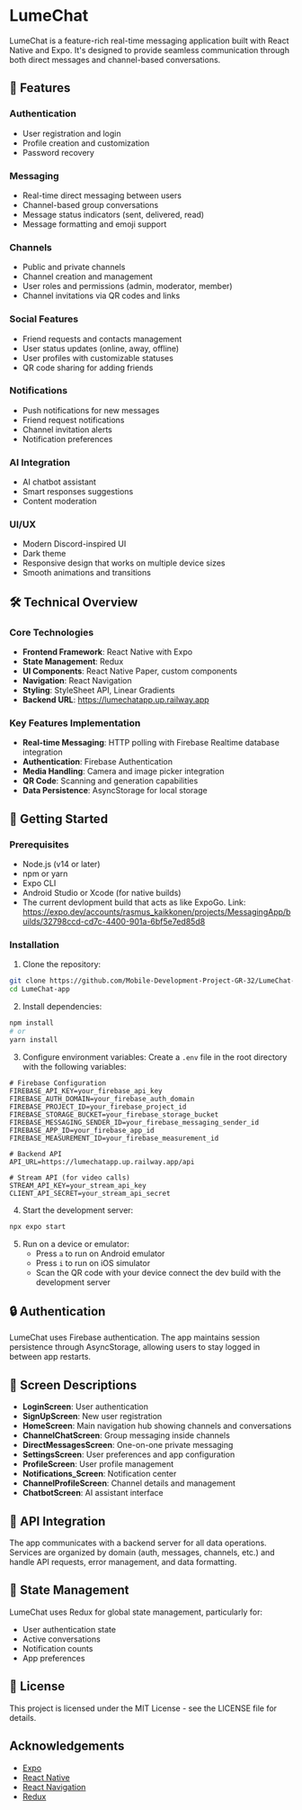 # LumeChat

LumeChat is a feature-rich real-time messaging application built with React Native and Expo. It's designed to provide seamless communication through both direct messages and channel-based conversations.

## 📱 Features

### Authentication
- User registration and login
- Profile creation and customization
- Password recovery

### Messaging
- Real-time direct messaging between users
- Channel-based group conversations
- Message status indicators (sent, delivered, read)
- Message formatting and emoji support

### Channels
- Public and private channels
- Channel creation and management
- User roles and permissions (admin, moderator, member)
- Channel invitations via QR codes and links

### Social Features
- Friend requests and contacts management
- User status updates (online, away, offline)
- User profiles with customizable statuses
- QR code sharing for adding friends

### Notifications
- Push notifications for new messages
- Friend request notifications
- Channel invitation alerts
- Notification preferences

### AI Integration
- AI chatbot assistant
- Smart responses suggestions
- Content moderation

### UI/UX
- Modern Discord-inspired UI
- Dark theme
- Responsive design that works on multiple device sizes
- Smooth animations and transitions

## 🛠️ Technical Overview

### Core Technologies
- **Frontend Framework**: React Native with Expo
- **State Management**: Redux
- **UI Components**: React Native Paper, custom components
- **Navigation**: React Navigation
- **Styling**: StyleSheet API, Linear Gradients
- **Backend URL**: https://lumechatapp.up.railway.app

### Key Features Implementation
- **Real-time Messaging**: HTTP polling with Firebase Realtime database integration
- **Authentication**: Firebase Authentication
- **Media Handling**: Camera and image picker integration
- **QR Code**: Scanning and generation capabilities
- **Data Persistence**: AsyncStorage for local storage

## 🚀 Getting Started

### Prerequisites
- Node.js (v14 or later)
- npm or yarn
- Expo CLI
- Android Studio or Xcode (for native builds)
- The current devlopment build that acts as like ExpoGo. Link: https://expo.dev/accounts/rasmus_kaikkonen/projects/MessagingApp/builds/32798ccd-cd7c-4400-901a-6bf5e7ed85d8

### Installation

1. Clone the repository:
```bash
git clone https://github.com/Mobile-Development-Project-GR-32/LumeChat-app.git
cd LumeChat-app
```

2. Install dependencies:
```bash
npm install
# or
yarn install
```

3. Configure environment variables:
Create a `.env` file in the root directory with the following variables:
```
# Firebase Configuration
FIREBASE_API_KEY=your_firebase_api_key
FIREBASE_AUTH_DOMAIN=your_firebase_auth_domain
FIREBASE_PROJECT_ID=your_firebase_project_id
FIREBASE_STORAGE_BUCKET=your_firebase_storage_bucket
FIREBASE_MESSAGING_SENDER_ID=your_firebase_messaging_sender_id
FIREBASE_APP_ID=your_firebase_app_id
FIREBASE_MEASUREMENT_ID=your_firebase_measurement_id

# Backend API
API_URL=https://lumechatapp.up.railway.app/api

# Stream API (for video calls)
STREAM_API_KEY=your_stream_api_key
CLIENT_API_SECRET=your_stream_api_secret
```

4. Start the development server:
```bash
npx expo start
```

5. Run on a device or emulator:
   - Press `a` to run on Android emulator
   - Press `i` to run on iOS simulator
   - Scan the QR code with your device connect the dev build with the development server

## 🔒 Authentication

LumeChat uses Firebase authentication. The app maintains session persistence through AsyncStorage, allowing users to stay logged in between app restarts.

## 📱 Screen Descriptions

- **LoginScreen**: User authentication
- **SignUpScreen**: New user registration
- **HomeScreen**: Main navigation hub showing channels and conversations
- **ChannelChatScreen**: Group messaging inside channels
- **DirectMessagesScreen**: One-on-one private messaging
- **SettingsScreen**: User preferences and app configuration
- **ProfileScreen**: User profile management
- **Notifications_Screen**: Notification center
- **ChannelProfileScreen**: Channel details and management
- **ChatbotScreen**: AI assistant interface

## 📡 API Integration

The app communicates with a backend server for all data operations. Services are organized by domain (auth, messages, channels, etc.) and handle API requests, error management, and data formatting.

## 🧩 State Management

LumeChat uses Redux for global state management, particularly for:
- User authentication state
- Active conversations
- Notification counts
- App preferences

## 📝 License

This project is licensed under the MIT License - see the LICENSE file for details.

## Acknowledgements
- [Expo](https://expo.dev/)
- [React Native](https://reactnative.dev/)
- [React Navigation](https://reactnavigation.org/)
- [Redux](https://redux.js.org/)

